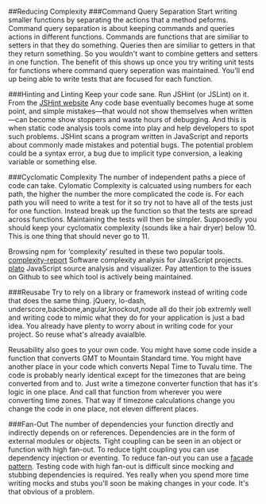 ##Reducing Complexity
###Command Query Separation
Start writing smaller functions by separating the actions that a method peforms. Command query separation is about keeping commands and queries actions in different functions. Commands are functions that are similiar to <span class='italic'>setters</span> in that they <span class="italic">do</span> something. Queries then are similiar to <span class='italic'>getters</span> in that they <span class="italic">return</span> something. So you wouldn't want to combine <span class="italics">getters</span> and <span class="italics">setters</span> in one function. The benefit of this shows up once you try writing unit tests for functions where command query seperation was maintained. You'll end up being able to write tests that are focused for each function.

###Hinting and Linting
Keep your code sane. Run JSHint (or JSLint) on it. From the [JSHint website](http://www.jshint.com/about/)
 Any code base eventually becomes huge at some point, and simple mistakes—that would not show themselves when written—can become show stoppers and waste hours of debugging. And this is when static code analysis tools come into play and help developers to spot such problems. JSHint scans a program written in JavaScript and reports about commonly made mistakes and potential bugs. The potential problem could be a syntax error, a bug due to implicit type conversion, a leaking variable or something else.

###Cyclomatic Complexity
The number of independent paths a piece of code can take. Cylomatic Complexity is calcuated using numbers for each path, the higher the number the more complicated the code is. For each path you will need to write a test for it so try not to have all of the tests just for one function. Instead break up the function so that the tests are spread across functions. Maintaining the tests will then be simpler. Supposedly you should keep your cyclomatix complexity (sounds like a hair dryer) below 10. This is one thing that should never go to 11.

Browsing npm for ‘complexity’ resulted in these two popular tools. 
[complexity-report](https://www.npmjs.org/package/complexity-report) Software complexity analysis for JavaScript projects.
[plato](https://www.npmjs.org/package/plato) JavaScript source analysis and visualizer.
Pay attention to the issues on Github to see which tool is actively being maintained.

###Reusabe
Try to rely on a library or framework instead of writing code that does the same thing. jQuery, lo-dash, underscore,backbone,angular,knockout,node all do their job extremly well and writing code to mimic what they do for your application is just a bad idea. You already have plenty to worry about in writing code for your project. So reuse what's already avaialble.

Reusability also goes to your own code. You might have some code inside a function that converts GMT to Mountain Standard time. You might have another place in your code which converts Nepal Time to Tuvalu time. The code is probably nearly identical except for the timezones that are being converted from and to. Just write a timezone converter function that has it's logic in one place. And call that function from wherever you were converting time zones. That way if timezone calculations change you change the code in one place, not eleven different places.

###Fan-Out
The number of dependencies your function directly and indirectly depends on or references. Dependencies are in the form of external modules or objects. Tight coupling can be seen in an object or function with high fan-out. To reduce tight coupling you can use dependency injection or eventing. To reduce fan-out you can use a [facade pattern](http://addyosmani.com/resources/essentialjsdesignpatterns/book/#facadepatternjavascript). Testing code with high fan-out is difficult since mocking and stubbing dependencies is required. Yes really when you spend more time writing mocks and stubs you'll soon be making changes in your code. It's that obvious of a problem. 
 